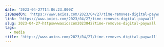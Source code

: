 ```yaml
---
date: '2023-04-27T14:06:23.000Z'
isBasedOn: 'https://www.axios.com/2023/04/27/time-removes-digital-paywall'
link: 'https://www.axios.com/2023/04/27/time-removes-digital-paywall'
slug: 2023-04-27-httpswwwaxioscom20230427time-removes-digital-paywall
tags:
  - media
title: 'https://www.axios.com/2023/04/27/time-removes-digital-paywall'
---
```


